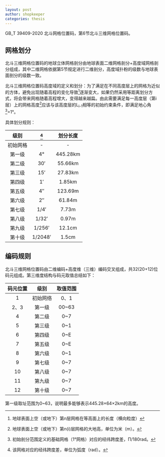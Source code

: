 ```yaml
---
layout: post
author: shopkeeper
categories: thesis
---
```


GB_T 39409-2020 北斗网格位置码，第6节北斗三维网格位置码。

## 网格划分

北斗三维网格位置码的地球立体网格剖分由地球表面二维网格剖分+高度域网格剖分组成，其中二维网格依据第5节规定进行二维剖分，高度域扑粉的级数与地球表面剖分的级数一致。

北斗三维网格位置码高度域的定义和划分：为了满足在不同高度层上的网格为近似的方体，避免出现随着高程的变化导致[^L<sub>n</sub>]逐渐变大，如果仍然采用等距离划分方式，将会带来网格随着高程增大，变得越来越扁。由此需要满足每一高度层（第i层）上的网格高度[^H<sub>i</sub>]应该与该高度层的L<sub>i-1</sub>相等的初始约束条件，即满足地心角[^θ<sub>0</sub>]=1°。

具体划分规则：

  | 级别 | [^θ] | 划分长度 |
  | :---: | :---: | :---: |
  | 初始网格 | - | - |
  | 第一级 | 4° | 445.28km |
  | 第二级 | 30′ | 55.66km |
  | 第三级 | 15′ | 27.83km |
  | 第四级 | 1′ | 1.85km |
  | 第五级 | 4″ | 123.69m |
  | 第六级 | 2″ | 61.84m |
  | 第七级 | 1/4′ | 7.73m |
  | 第八级 | 1/32′ | 0.97m |
  | 第九级 | 1/256′ | 12.1cm |
  | 第十级 | 1/2048′ | 1.5cm |

## 编码规则

北斗三维网格位置码由二维编码+高度维（三维）编码交叉组成，共32(20+12)位码元组成。第三维度结构与码元取值总结如下：

  | 码元位置 | 级别 | 取值范围 |
  | :-: | :-: | :-: |
  | 1 | 初始网络 | 0、1 |
  | 2、3 | 第一级 | 00~63 |
  | 4 | 第二级 | 0~7 |
  | 5 | 第三级 | 0~1 |
  | 6 | 第四级 | 0~E |
  | 7 | 第五级 | 0~E |
  | 8 | 第六级 | 0~1 |
  | 9 | 第七级 | 0~7 |
  | 10 | 第八级 | 0~7 |
  | 11 | 第九级 | 0~7 |
  | 12 | 第十级 | 0~7 |

第一级取址范围为0~63，说明最多能够表示445.28×64×2km的高度。


[^L<sub>n</sub>]:地球表面上空（或地下）第n层网格在等高面上的长度（横向粒度）
[^θ<sub>0</sub>]:初始剖分范围定义的基础网格（1°网格）对应的经纬跨度差，Π/180rad。
[^H<sub>i</sub>]:地球表面上空（或地下）第n(i)层网格的大地高，单位为米（m）。
[^θ]:该网格对应的经纬跨度差，单位为弧度（rad）。